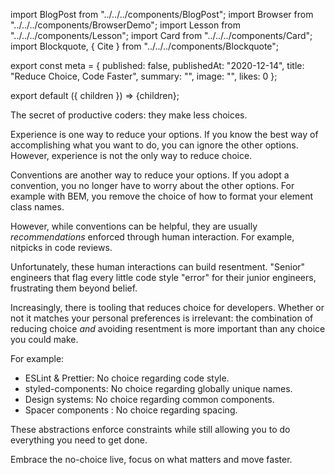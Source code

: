 import BlogPost from "../../../components/BlogPost";
import Browser from "../../../components/BrowserDemo";
import Lesson from "../../../components/Lesson";
import Card from "../../../components/Card";
import Blockquote, { Cite } from "../../../components/Blockquote";

export const meta = {
  published: false,
  publishedAt: "2020-12-14",
  title: "Reduce Choice, Code Faster",
  summary: "",
  image: "",
  likes: 0
};

export default ({ children }) => <BlogPost meta={meta}>{children}</BlogPost>;

The secret of productive coders: they make less choices.

Experience is one way to reduce your options. If you know the best way of accomplishing what you want to do, you can ignore the other options. However, experience is not the only way to reduce choice.

Conventions are another way to reduce your options. If you adopt a convention, you no longer have to worry about the other options. For example with BEM, you remove the choice of how to format your element class names.

However, while conventions can be helpful, they are usually _recommendations_ enforced through human interaction. For example, nitpicks in code reviews.

Unfortunately, these human interactions can build resentment. "Senior" engineers that flag every little code style "error" for their junior engineers, frustrating them beyond belief.

Increasingly, there is tooling that reduces choice for developers. Whether or not it matches your personal preferences is irrelevant: the combination of reducing choice _and_ avoiding resentment is more important than any choice you could make.

For example:

- ESLint & Prettier: No choice regarding code style.
- styled-components: No choice regarding globally unique names.
- Design systems: No choice regarding common components.
- Spacer components : No choice regarding spacing.

These abstractions enforce constraints while still allowing you to do everything you need to get done.

Embrace the no-choice live, focus on what matters and move faster.